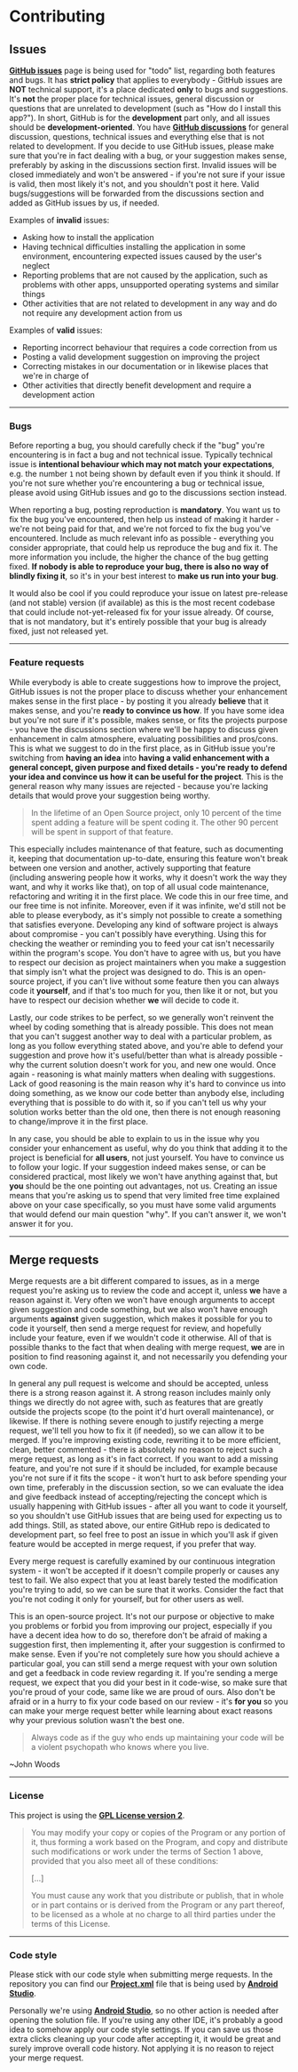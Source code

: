 # Contributing

## Issues

**[GitHub issues](https://github.com/Abrynos/ShoppingList/issues)** page is being used for "todo" list, regarding both features and bugs. It has **strict policy** that applies to everybody - GitHub issues are **NOT** technical support, it's a place dedicated **only** to bugs and suggestions. It's **not** the proper place for technical issues, general discussion or questions that are unrelated to development (such as "How do I install this app?"). In short, GitHub is for the **development** part only, and all issues should be **development-oriented**. You have **[GitHub discussions](https://github.com/Abrynos/ShoppingList/discussions)** for general discussion, questions, technical issues and everything else that is not related to development. If you decide to use GitHub issues, please make sure that you're in fact dealing with a bug, or your suggestion makes sense, preferably by asking in the discussions section first. Invalid issues will be closed immediately and won't be answered - if you're not sure if your issue is valid, then most likely it's not, and you shouldn't post it here. Valid bugs/suggestions will be forwarded from the discussions section and added as GitHub issues by us, if needed.

Examples of **invalid** issues:
- Asking how to install the application
- Having technical difficulties installing the application in some environment, encountering expected issues caused by the user's neglect
- Reporting problems that are not caused by the application, such as problems with other apps, unsupported operating systems and similar things
- Other activities that are not related to development in any way and do not require any development action from us

Examples of **valid** issues:
- Reporting incorrect behaviour that requires a code correction from us
- Posting a valid development suggestion on improving the project
- Correcting mistakes in our documentation or in likewise places that we're in charge of
- Other activities that directly benefit development and require a development action

---

### Bugs

Before reporting a bug, you should carefully check if the "bug" you're encountering is in fact a bug and not technical issue. Typically technical issue is **intentional behaviour which may not match your expectations**, e.g. the number `1` not being shown by default even if you think it should. If you're not sure whether you're encountering a bug or technical issue, please avoid using GitHub issues and go to the discussions section instead.

When reporting a bug, posting reproduction is **mandatory**. You want us to fix the bug you've encountered, then help us instead of making it harder - we're not being paid for that, and we're not forced to fix the bug you've encountered. Include as much relevant info as possible - everything you consider appropriate, that could help us reproduce the bug and fix it. The more information you include, the higher the chance of the bug getting fixed. **If nobody is able to reproduce your bug, there is also no way of blindly fixing it**, so it's in your best interest to **make us run into your bug**.

It would also be cool if you could reproduce your issue on latest pre-release (and not stable) version (if available) as this is the most recent codebase that could include not-yet-released fix for your issue already. Of course, that is not mandatory, but it's entirely possible that your bug is already fixed, just not released yet.

---

### Feature requests

While everybody is able to create suggestions how to improve the project, GitHub issues is not the proper place to discuss whether your enhancement makes sense in the first place - by posting it you already **believe** that it makes sense, and you're **ready to convince us how**. If you have some idea but you're not sure if it's possible, makes sense, or fits the projects purpose - you have the discussions section where we'll be happy to discuss given enhancement in calm atmosphere, evaluating possibilities and pros/cons. This is what we suggest to do in the first place, as in GitHub issue you're switching from **having an idea** into **having a valid enhancement with a general concept, given purpose and fixed details - you're ready to defend your idea and convince us how it can be useful for the project**. This is the general reason why many issues are rejected - because you're lacking details that would prove your suggestion being worthy.

> In the lifetime of an Open Source project, only 10 percent of the time spent adding a feature will be spent coding it. The other 90 percent will be spent in support of that feature.

This especially includes maintenance of that feature, such as documenting it, keeping that documentation up-to-date, ensuring this feature won't break between one version and another, actively supporting that feature (including answering people how it works, why it doesn't work the way they want, and why it works like that), on top of all usual code maintenance, refactoring and writing it in the first place. We code this in our free time, and our free time is not infinite. Moreover, even if it was infinite, we'd still not be able to please everybody, as it's simply not possible to create a something that satisfies everyone. Developing any kind of software project is always about compromise - you can't possibly have everything. Using this for checking the weather or reminding you to feed your cat isn't necessarily within the program's scope. You don't have to agree with us, but you have to respect our decision as project maintainers when you make a suggestion that simply isn't what the project was designed to do. This is an open-source project, if you can't live without some feature then you can always code it **yourself**, and if that's too much for you, then like it or not, but you have to respect our decision whether **we** will decide to code it.

Lastly, our code strikes to be perfect, so we generally won't reinvent the wheel by coding something that is already possible. This does not mean that you can't suggest another way to deal with a particular problem, as long as you follow everything stated above, and you're able to defend your suggestion and prove how it's useful/better than what is already possible - why the current solution doesn't work for you, and new one would. Once again - reasoning is what mainly matters when dealing with suggestions. Lack of good reasoning is the main reason why it's hard to convince us into doing something, as we know our code better than anybody else, including everything that is possible to do with it, so if you can't tell us why your solution works better than the old one, then there is not enough reasoning to change/improve it in the first place.

In any case, you should be able to explain to us in the issue why you consider your enhancement as useful, why do you think that adding it to the project is beneficial for **all users**, not just yourself. You have to convince us to follow your logic. If your suggestion indeed makes sense, or can be considered practical, most likely we won't have anything against that, but **you** should be the one pointing out advantages, not us. Creating an issue means that you're asking us to spend that very limited free time explained above on your case specifically, so you must have some valid arguments that would defend our main question "why". If you can't answer it, we won't answer it for you.

---

## Merge requests

Merge requests are a bit different compared to issues, as in a merge request you're asking us to review the code and accept it, unless **we** have a reason against it. Very often we won't have enough arguments to accept given suggestion and code something, but we also won't have enough arguments **against** given suggestion, which makes it possible for you to code it yourself, then send a merge request for review, and hopefully include your feature, even if we wouldn't code it otherwise. All of that is possible thanks to the fact that when dealing with merge request, **we** are in position to find reasoning against it, and not necessarily you defending your own code.

In general any pull request is welcome and should be accepted, unless there is a strong reason against it. A strong reason includes mainly only things we directly do not agree with, such as features that are greatly outside the projects scope (to the point it'd hurt overall maintenance), or likewise. If there is nothing severe enough to justify rejecting a merge request, we'll tell you how to fix it (if needed), so we can allow it to be merged. If you're improving existing code, rewriting it to be more efficient, clean, better commented - there is absolutely no reason to reject such a merge request, as long as it's in fact correct. If you want to add a missing feature, and you're not sure if it should be included, for example because you're not sure if it fits the scope - it won't hurt to ask before spending your own time, preferably in the discussion section, so we can evaluate the idea and give feedback instead of accepting/rejecting the concept which is usually happening with GitHub issues - after all you want to code it yourself, so you shouldn't use GitHub issues that are being used for expecting us to add things. Still, as stated above, our entire GitHub repo is dedicated to development part, so feel free to post an issue in which you'll ask if given feature would be accepted in merge request, if you prefer that way.

Every merge request is carefully examined by our continuous integration system - it won't be accepted if it doesn't compile properly or causes any test to fail. We also expect that you at least barely tested the modification you're trying to add, so we can be sure that it works. Consider the fact that you're not coding it only for yourself, but for other users as well.

This is an open-source project. It's not our purpose or objective to make you problems or forbid you from improving our project, especially if you have a decent idea how to do so, therefore don't be afraid of making a suggestion first, then implementing it, after your suggestion is confirmed to make sense. Even if you're not completely sure how you should achieve a particular goal, you can still send a merge request with your own solution and get a feedback in code review regarding it. If you're sending a merge request, we expect that you did your best in it code-wise, so make sure that you're proud of your code, same like we are proud of ours. Also don't be afraid or in a hurry to fix your code based on our review - it's **for you** so you can make your merge request better while learning about exact reasons why your previous solution wasn't the best one.

> Always code as if the guy who ends up maintaining your code will be a violent psychopath who knows where you live.

~John Woods

---

### License

This project is using the **[GPL License version 2](https://github.com/Abrynos/ShoppingList/blob/main/LICENSE.txt)**.

> You may modify your copy or copies of the Program or any portion of it, thus forming a work based on the Program, and copy and distribute such modifications or work under the terms of Section 1 above, provided that you also meet all of these conditions:
> 
> [...]
> 
> You must cause any work that you distribute or publish, that in whole or in part contains or is derived from the Program or any part thereof, to be licensed as a whole at no charge to all third parties under the terms of this License.

---

### Code style

Please stick with our code style when submitting merge requests. In the repository you can find our **[Project.xml](https://github.com/Abrynos/ShoppingList/blob/main/.idea/codeStyles/Project.xml)** file that is being used by **[Android Studio](https://developer.android.com/studio)**.

Personally we're using **[Android Studio](https://developer.android.com/studio)**, so no other action is needed after opening the solution file. If you're using any other IDE, it's probably a good idea to somehow apply our code style settings. If you can save us those extra clicks cleaning up your code after accepting it, it would be great and surely improve overall code history. Not applying it is no reason to reject your merge request.
